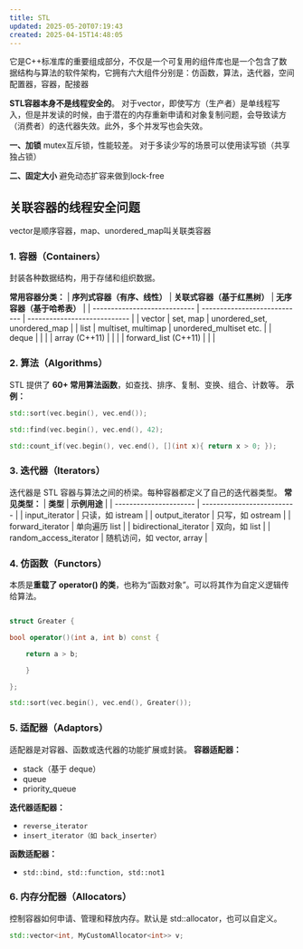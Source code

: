 ```yaml
---
title: STL
updated: 2025-05-20T07:19:43
created: 2025-04-15T14:48:05
---
```


它是C++标准库的重要组成部分，不仅是一个可复用的组件库也是一个包含了数据结构与算法的软件架构，它拥有六大组件分别是：仿函数，算法，迭代器，空间配置器，容器，配接器

**STL容器本身不是线程安全的**。
对于vector，即使写方（生产者）是单线程写入，但是并发读的时候，由于潜在的内存重新申请和对象复制问题，会导致读方（消费者）的迭代器失效。此外，多个并发写也会失效。

**一、加锁**
mutex互斥锁，性能较差。
对于多读少写的场景可以使用读写锁（共享独占锁）

**二、固定大小**
避免动态扩容来做到lock-free

## 关联容器的线程安全问题
vector是顺序容器，map、unordered_map叫关联类容器

### 1. 容器（Containers）
封装各种数据结构，用于存储和组织数据。

**常用容器分类：**
| **序列式容器（有序、线性）** | **关联式容器（基于红黑树）** | **无序容器（基于哈希表）**   |
| ---------------------------- | ---------------------------- | ---------------------------- |
| vector                       | set, map                     | unordered_set, unordered_map |
| list                         | multiset, multimap           | unordered_multiset etc.      |
| deque                        |                              |                              |
| array (C++11)                |                              |                              |
| forward_list (C++11)         |                              |                              |
### 2. 算法（Algorithms）
STL 提供了 **60+ 常用算法函数**，如查找、排序、复制、变换、组合、计数等。
**示例：**
```c++
std::sort(vec.begin(), vec.end());

std::find(vec.begin(), vec.end(), 42);

std::count_if(vec.begin(), vec.end(), [](int x){ return x > 0; });
```
### 3. 迭代器（Iterators）
迭代器是 STL 容器与算法之间的桥梁。每种容器都定义了自己的迭代器类型。
**常见类型：**
| **类型**               | **示例用途**               |
| ---------------------- | -------------------------- |
| input_iterator         | 只读，如 istream           |
| output_iterator        | 只写，如 ostream           |
| forward_iterator       | 单向遍历 list              |
| bidirectional_iterator | 双向，如 list              |
| random_access_iterator | 随机访问，如 vector, array |

### 4. 仿函数（Functors）
本质是**重载了 operator() 的类**，也称为“函数对象”。可以将其作为自定义逻辑传给算法。
```c++

struct Greater {

bool operator()(int a, int b) const {

    return a > b;

    }

};

std::sort(vec.begin(), vec.end(), Greater());
```
### 5. 适配器（Adaptors）
适配器是对容器、函数或迭代器的功能扩展或封装。
**容器适配器：**
- stack（基于 deque）
- queue
- priority_queue
  
**迭代器适配器：**
- ```reverse_iterator```
- ```insert_iterator（如 back_inserter）```
  
**函数适配器：**
- ```std::bind, std::function, std::not1```
  
### 6. 内存分配器（Allocators）
控制容器如何申请、管理和释放内存。默认是 std::allocator，也可以自定义。
```c++
std::vector<int, MyCustomAllocator<int>> v;
```
